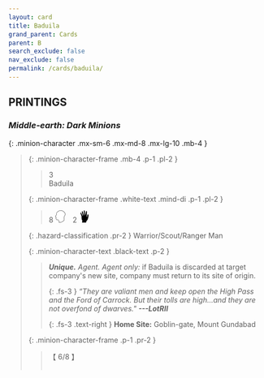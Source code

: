 ```yaml
---
layout: card
title: Baduila
grand_parent: Cards
parent: B
search_exclude: false
nav_exclude: false
permalink: /cards/baduila/
---
```


## PRINTINGS


### _Middle-earth: Dark Minions_

{: .minion-character .mx-sm-6 .mx-md-8 .mx-lg-10 .mb-4 }
> {: .minion-character-frame .mb-4 .p-1 .pl-2 }
> > <div class="hazard-mp">3</div>
> > <div class="card-name">Baduila</div>
>
> {: .minion-character-frame .white-text .mind-di .p-1 .pl-2 }
> > 8 ![](/assets/images/mind.svg)&emsp;2 ![](/assets/images/di.svg)
>
> {: .hazard-classification .pr-2 }
> Warrior/Scout/Ranger Man
>
> {: .minion-character-text .black-text .p-2 }
> > _**Unique.**_ _Agent._ _Agent only:_ if Baduila is discarded at target company's new site, company must return to its site of origin. 
> > 
> > {: .fs-3 } 
> > _“They are valiant men and keep open the High Pass and the Ford of Carrock. But their tolls are high...and they are not overfond of dwarves."_ ***---&#65279;LotRII***  
> > 
> > {: .fs-3 .text-right } 
> > **Home Site:** Goblin-gate, Mount Gundabad  
>
> {: .minion-character-frame .p-1 .pr-2 }
> > <div class="card-shield">【 6/8 】</div>
> > <div class="card-corruption-white">&nbsp;</div>
